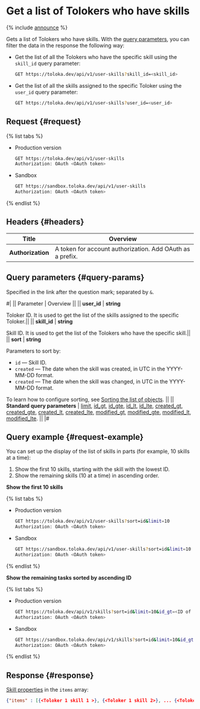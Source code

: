 # Get a list of Tolokers who have skills

{% include [announce](../_includes/announce.md) %}

Gets a list of Tolokers who have skills. With the [query parameters](#query-params), you can filter the data in the response the following way:

- Get the list of all the Tolokers who have the specific skill using the `skill_id` query parameter:

   ```bash
   GET https://toloka.dev/api/v1/user-skills?skill_id=<skill_id>
   ```

- Get the list of all the skills assigned to the specific Toloker using the `user_id` query parameter:

   ```bash
   GET https://toloka.dev/api/v1/user-skills?user_id=<user_id>
   ```

## Request {#request}

{% list tabs %}

- Production version

    ```bash
    GET https://toloka.dev/api/v1/user-skills
    Authorization: OAuth <OAuth token>
    ```

- Sandbox

    ```bash
    GET https://sandbox.toloka.dev/api/v1/user-skills
    Authorization: OAuth <OAuth token>
    ```

{% endlist %}

## Headers {#headers}

Title | Overview
----- | -----
**Authorization** | A token for account authorization. Add OAuth as a prefix.

## Query parameters {#query-params}

Specified in the link after the question mark; separated by `&`.

#|
|| Parameter | Overview ||
|| **user_id** | **string**

Toloker ID. It is used to get the list of the skills assigned to the specific Toloker.||
|| **skill_id** | **string**

Skill ID. It is used to get the list of the Tolokers who have the specific skill.||
|| **sort** | **string**

Parameters to sort by:

- `id` — Skill ID.
- `created` — The date when the skill was created, in UTC in the YYYY-MM-DD format.
- `created` — The date when the skill was changed, in UTC in the YYYY-MM-DD format.


To learn how to configure sorting, see [Sorting the list of objects](sorting.md). ||
|| **Standard query parameters** |
[limit](./standard-query-parameters.md#limit), [id_gt](./standard-query-parameters.md#id_gt), [id_gte](./standard-query-parameters.md#id_gte), [id_lt](./standard-query-parameters.md#id_lt), [id_lte](./standard-query-parameters.md#id_lte), [created_gt](./standard-query-parameters.md#created_gt), [created_gte](./standard-query-parameters.md#created_gte), [created_lt](./standard-query-parameters.md#created_lt), [created_lte](./standard-query-parameters.md#created_lte), [modified_gt](./standard-query-parameters.md#modified_gt), [modified_gte](./standard-query-parameters.md#modified_gte), [modified_lt](./standard-query-parameters.md#modified_lt), [modified_lte](./standard-query-parameters.md#modified_lte). ||
|#

## Query example {#request-example}

You can set up the display of the list of skills in parts (for example, 10 skills at a time):

1. Show the first 10 skills, starting with the skill with the lowest ID.
1. Show the remaining skills (10 at a time) in ascending order.

**Show the first 10 skills**

{% list tabs %}

- Production version

    ```bash
    GET https://toloka.dev/api/v1/user-skills?sort=id&limit=10
    Authorization: OAuth <OAuth token>
    ```

- Sandbox

    ```bash
    GET https://sandbox.toloka.dev/api/v1/user-skills?sort=id&limit=10
    Authorization: OAuth <OAuth token>
    ```

{% endlist %}

**Show the remaining tasks sorted by ascending ID**

{% list tabs %}

- Production version

    ```bash
    GET https://toloka.dev/api/v1/skills?sort=id&limit=10&id_gt=<ID of the last skill from the previous response>
    Authorization: OAuth <OAuth token>
    ```

- Sandbox

    ```bash
    GET https://sandbox.toloka.dev/api/v1/skills?sort=id&limit=10&id_gt=<ID of the last skill from the previous response>
    Authorization: OAuth <OAuth token>
    ```

{% endlist %}

## Response {#response}

[Skill properties](get-user-skill.md#response) in the `items` array:

```json
{"items" : [{<Toloker 1 skill 1 >}, {<Toloker 1 skill 2>}, ... {<Toloker 1 skill n>}, ... {<Toloker n skill 1>}, {<Toloker n skill 2>}, ... {<Toloker n skill n>}], "has_more": false}
```